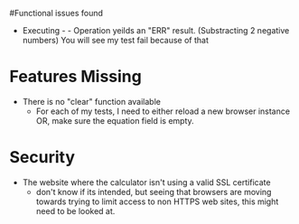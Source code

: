 #Functional issues found
* Executing - - Operation yeilds an "ERR" result. 
  (Substracting 2 negative numbers) You will see my test
  fail because of that




# Features Missing
* There is no "clear" function available
    * For each of my tests, I need to either reload a new browser instance OR,
     make sure the equation field is empty. 
     
# Security     
* The website where the calculator isn't using a valid SSL certificate
    - don't know if its intended, but seeing that browsers are moving
    towards trying to limit access to non HTTPS web sites, this might
    need to be looked at.  
    
    